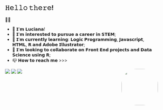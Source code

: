 ### <h2>𝙷𝚎𝚕𝚕𝚘 𝚝𝚑𝚎𝚛𝚎!</h2>🙋‍♀️

- 👋 𝗜'𝗺 𝗟𝘂𝗰𝗶𝗮𝗻𝗮!
- 🔭 𝗜'𝗺 𝗶𝗻𝘁𝗲𝗿𝗲𝘀𝘁𝗲𝗱 𝘁𝗼 𝗽𝘂𝗿𝘀𝘂𝗲 𝗮 𝗰𝗮𝗿𝗲𝗲𝗿 𝗶𝗻 𝗦𝗧𝗘𝗠;
- 🌱 𝗜’𝗺 𝗰𝘂𝗿𝗿𝗲𝗻𝘁𝗹𝘆 𝗹𝗲𝗮𝗿𝗻𝗶𝗻𝗴: 𝗟𝗼𝗴𝗶𝗰 𝗣𝗿𝗼𝗴𝗿𝗮𝗺𝗺𝗶𝗻𝗴, 𝗝𝗮𝘃𝗮𝘀𝗰𝗿𝗶𝗽𝘁, 𝗛𝗧𝗠𝗟, 𝗥 𝗮𝗻𝗱 𝗔𝗱𝗼𝗯𝗲 𝗜𝗹𝗹𝘂𝘀𝘁𝗿𝗮𝘁𝗼𝗿;
- 👯 𝗜’𝗺 𝗹𝗼𝗼𝗸𝗶𝗻𝗴 𝘁𝗼 𝗰𝗼𝗹𝗹𝗮𝗯𝗼𝗿𝗮𝘁𝗲 𝗼𝗻 𝗙𝗿𝗼𝗻𝘁 𝗘𝗻𝗱 𝗽𝗿𝗼𝗷𝗲𝗰𝘁𝘀 𝗮𝗻𝗱 𝗗𝗮𝘁𝗮 𝗦𝗰𝗶𝗲𝗻𝗰𝗲 𝘂𝘀𝗶𝗻𝗴 𝗥;
- 📪 𝗛𝗼𝘄 𝘁𝗼 𝗿𝗲𝗮𝗰𝗵 𝗺𝗲 >>>

<div>
  <a href="https://www.linkedin.com/in/imbiriba-luciana/" target="_blank"><img src="https://img.shields.io/badge/LinkedIn-0077B5?style=for-the-badge&logo=linkedin&logoColor=white" target="_blank"></a>
  <a href="https://twitter.com/Luciimbiriba" target="_blank"><img src="https://img.shields.io/badge/Twitter-1DA1F2?style=for-the-badge&logo=twitter&logoColor=white" target="_blank"></a>
  <a href = "mailto:imbiriba.luciana@gmail.com"><img src="https://img.shields.io/badge/-Gmail-%23333?style=for-the-badge&logo=gmail&logoColor=white" target="_blank"></a>
  <img align="right" height="120" style="border-radius:50px;" src="https://cdn.discordapp.com/attachments/801462596560748574/961200488014045204/Lu-pic.png"> 
</div>


